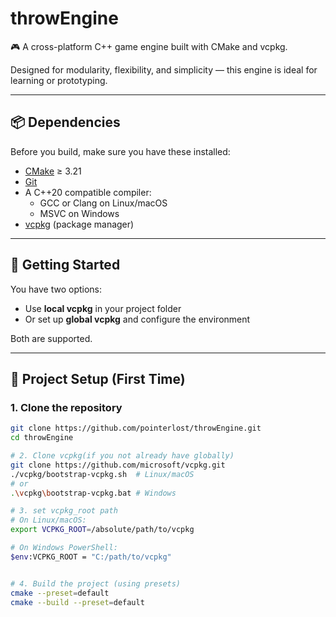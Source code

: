 # throwEngine

🎮 A cross-platform C++ game engine built with CMake and vcpkg.

Designed for modularity, flexibility, and simplicity — this engine is ideal for learning or prototyping.

---

## 📦 Dependencies

Before you build, make sure you have these installed:

- [CMake](https://cmake.org/) ≥ 3.21
- [Git](https://git-scm.com/)
- A C++20 compatible compiler:
  - GCC or Clang on Linux/macOS
  - MSVC on Windows
- [vcpkg](https://github.com/microsoft/vcpkg) (package manager)

---

## 🚀 Getting Started

You have two options:
- Use **local vcpkg** in your project folder
- Or set up **global vcpkg** and configure the environment

Both are supported.

---

## 🔧 Project Setup (First Time)

### 1. Clone the repository

```bash
git clone https://github.com/pointerlost/throwEngine.git
cd throwEngine

# 2. Clone vcpkg(if you not already have globally)
git clone https://github.com/microsoft/vcpkg.git
./vcpkg/bootstrap-vcpkg.sh  # Linux/macOS
# or
.\vcpkg\bootstrap-vcpkg.bat # Windows

# 3. set vcpkg_root path
# On Linux/macOS:
export VCPKG_ROOT=/absolute/path/to/vcpkg

# On Windows PowerShell:
$env:VCPKG_ROOT = "C:/path/to/vcpkg"


# 4. Build the project (using presets)
cmake --preset=default
cmake --build --preset=default
